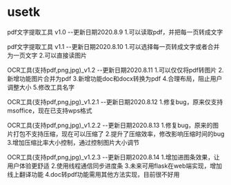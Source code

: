 # usetk

pdf文字提取工具 v1.0
--更新日期2020.8.9
1.可以读取pdf，并把每一页转成文字

pdf文字提取工具 v1.1
--更新日期2020.8.10
1.可以选择每一页转成文字或者合并为一页文字
2.可以直接读图片

OCR工具(支持pdf,png,jpg)_v1.2
--更新日期2020.8.11
1.可以仅仅将pdf转图片
2.新增功能图片合并为pdf
3.新增功能doc和docx转换为pdf
4.合理布局，阻止用户调整大小
5.修改工具名字

OCR工具(支持pdf,png,jpg)_v1.2.1
--更新日期2020.8.12
1.修复bug，原来仅支持msoffice，现在已支持wps格式

OCR工具(支持pdf,png,jpg)_v1.2.2
--更新日期2020.8.13
1.修复bug，原来的图片打包不支持压缩，现在可以压缩了
2.提升了压缩效率，修改影响压缩时间的bug
3.增加压缩比率大小控制，通过控制图片大小调节

OCR工具(支持pdf,png,jpg)_v1.2.3
--更新日期2020.8.14
1.增加进图条效果，让用户体验更舒适
2.使用线程通信同步进度条
3.未来可用flask在web端实现，增加线上翻译功能
4.doc转pdf功能需用其他方法实现，目前很不好用